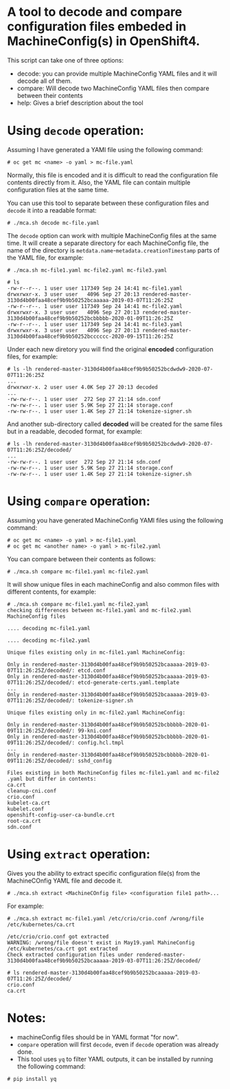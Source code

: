 # A tool to decode and compare configuration files embeded in MachineConfig(s) in OpenShift4.

This script can take one of three options:
- decode:
    you can provide multiple MachineConfig YAML files and it will decode all of them.
- compare:
    Will decode two MachineConfig YAML files then compare between their contents
- help:
    Gives a brief description about the tool


# Using `decode` operation:

Assuming I have generated a YAMl file using the following command:
~~~
# oc get mc <name> -o yaml > mc-file.yaml
~~~        

Normally, this file is encoded and it is difficult to read the configuration file contents directly from it. Also, the YAML file can contain multiple configuration files at the same time.

You can use this tool to separate between these configuration files and `decode` it into a readable format:

~~~
# ./mca.sh decode mc-file.yaml
~~~
The `decode` option can work with multiple MachineConfig files at the same time.
It will create a separate directory for each MachineConfig file, the name of the directory is `metdata.name`-`metadata.creationTimestamp` parts of the YAML file, for example:
~~~
# ./mca.sh mc-file1.yaml mc-file2.yaml mc-file3.yaml

# ls
-rw-r--r--. 1 user user 117349 Sep 24 14:41 mc-file1.yaml
drwxrwxr-x. 3 user user   4096 Sep 27 20:13 rendered-master-3130d4b00faa48cef9b9b50252bcaaaaa-2019-03-07T11:26:25Z
-rw-r--r--. 1 user user 117349 Sep 24 14:41 mc-file2.yaml
drwxrwxr-x. 3 user user   4096 Sep 27 20:13 rendered-master-3130d4b00faa48cef9b9b50252bcbbbbb-2020-01-09T11:26:25Z
-rw-r--r--. 1 user user 117349 Sep 24 14:41 mc-file3.yaml
drwxrwxr-x. 3 user user   4096 Sep 27 20:13 rendered-master-3130d4b00faa48cef9b9b50252bcccccc-2020-09-15T11:26:25Z
~~~

Under each new diretory you will find the original **encoded** configuration files, for example:
~~~
# ls -lh rendered-master-3130d4b00faa48cef9b9b50252bcdwdw9-2020-07-07T11:26:25Z
...
drwxrwxr-x. 2 user user 4.0K Sep 27 20:13 decoded
...
-rw-rw-r--. 1 user user  272 Sep 27 21:14 sdn.conf
-rw-rw-r--. 1 user user 5.9K Sep 27 21:14 storage.conf
-rw-rw-r--. 1 user user 1.4K Sep 27 21:14 tokenize-signer.sh
~~~
And another sub-directory called **decoded** will be created for the same files but in a readable, decoded format, for example:
~~~
# ls -lh rendered-master-3130d4b00faa48cef9b9b50252bcdwdw9-2020-07-07T11:26:25Z/decoded/
...
-rw-rw-r--. 1 user user  272 Sep 27 21:14 sdn.conf
-rw-rw-r--. 1 user user 5.9K Sep 27 21:14 storage.conf
-rw-rw-r--. 1 user user 1.4K Sep 27 21:14 tokenize-signer.sh
~~~

# Using `compare` operation:

Assuming you have generated MachineConfig YAMl files using the following command:
~~~
# oc get mc <name> -o yaml > mc-file1.yaml
# oc get mc <another name> -o yaml > mc-file2.yaml
~~~

You can compare between their contents as follows:
~~~
# ./mca.sh compare mc-file1.yaml mc-file2.yaml
~~~

It will show unique files in each machineConfig and also common files with different contents, for example:
~~~
# ./mca.sh compare mc-file1.yaml mc-file2.yaml
checking differences between mc-file1.yaml and mc-file2.yaml MachineConfig files

.... decoding mc-file1.yaml

.... decoding mc-file2.yaml

Unique files existing only in mc-file1.yaml MachineConfig:

Only in rendered-master-3130d4b00faa48cef9b9b50252bcaaaaa-2019-03-07T11:26:25Z/decoded/: etcd.conf
Only in rendered-master-3130d4b00faa48cef9b9b50252bcaaaaa-2019-03-07T11:26:25Z/decoded/: etcd-generate-certs.yaml.template
...
Only in rendered-master-3130d4b00faa48cef9b9b50252bcaaaaa-2019-03-07T11:26:25Z/decoded/: tokenize-signer.sh

Unique files existing only in mc-file2.yaml MachineConfig:

Only in rendered-master-3130d4b00faa48cef9b9b50252bcbbbbb-2020-01-09T11:26:25Z/decoded/: 99-kni.conf
Only in rendered-master-3130d4b00faa48cef9b9b50252bcbbbbb-2020-01-09T11:26:25Z/decoded/: config.hcl.tmpl
...
Only in rendered-master-3130d4b00faa48cef9b9b50252bcbbbbb-2020-01-09T11:26:25Z/decoded/: sshd_config

Files existing in both MachineConfig files mc-file1.yaml and mc-file2 .yaml but differ in contents:
ca.crt
cleanup-cni.conf
crio.conf
kubelet-ca.crt
kubelet.conf
openshift-config-user-ca-bundle.crt
root-ca.crt
sdn.conf
~~~

# Using `extract` operation:
Gives you the ability to extract specific configuration file(s) from the MachineCOnfig YAML file and decode it.
~~~
# ./mca.sh extract <MachineCOnfig file> <configuration file1 path>...
~~~
For example:
~~~
# ./mca.sh extract mc-file1.yaml /etc/crio/crio.conf /wrong/file /etc/kubernetes/ca.crt

/etc/crio/crio.conf got extracted
WARNING: /wrong/file doesn't exist in May19.yaml MahineConfig
/etc/kubernetes/ca.crt got extracted
Check extracted configuration files under rendered-master-3130d4b00faa48cef9b9b50252bcaaaaa-2019-03-07T11:26:25Z/decoded/

# ls rendered-master-3130d4b00faa48cef9b9b50252bcaaaaa-2019-03-07T11:26:25Z/decoded/
crio.conf
ca.crt
~~~


# Notes:
- machineConfig files should be in YAML format "for now".
- `compare` operation will first `decode`, even if `decode` operation was already done.
- This tool uses `yq` to filter YAML outputs, it can be installed by running the following command:
~~~
# pip install yq
~~~
